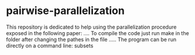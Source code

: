 # pairwise-parallelization
This repository is dedicated to help using the parallelization procedure exposed in the following paper:
....
To compile the code just run make in the folder after changing the pathes in the file .....
The program can be run directly on a command line:
subsets
